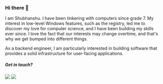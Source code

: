 ### Hi there 👋

I am Shubhanshu. I have been tinkering with computers since grade 7. My interest in low-level Windows features, such as the registry, led me to discover my love for computer science, and I have been building my skills ever since. I love the fact that our interests may change overtime, and that's why we get bumped into different things.

As a backend engineer, I am particularly interested in building software that provides a solid infrastructure for user-facing applications.

##### Get in touch?

<a href="https://www.linkedin.com/in/shubhanshu-saxena/"><img src="https://img.icons8.com/color/48/000000/linkedin.png"/></a> <a href="mailto:shubhanshu.e01@gmail.com"><img src="https://img.icons8.com/color/48/000000/gmail.png"/></a>
